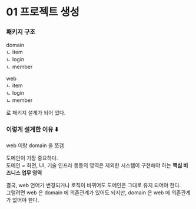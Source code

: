 # 01 프로젝트 생성 

### 패키지 구조
domain<br>
ㄴ item<br>
ㄴ login<br>
ㄴ member

web<br>
ㄴ item<br>
ㄴ login<br>
ㄴ member 

로 패키지 설계가 되어 있다. 

### 이렇게 설계한 이유 ⬇️
web 이랑 domain 을 쪼갬 

도메인이 가장 중요하다.<br>
도메인 = 화면, UI, 기술 인프라 등등의 영역은 제외한 시스템이 구현해야 하는 **핵심 비즈니스 업무 영역**

결국, web 언어가 변경되거나 로직이 바뀌어도 도메인은 그대로 유지 되어야 한다. <br>
그럴려면 web 은 domain 에 의존관계가 있어도 되지만, domain 은 web 에 의존관계가 없어야 한다. 


